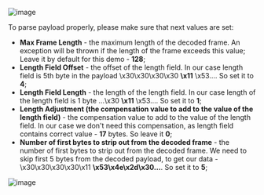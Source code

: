 ![image](https://img.thingsboard.io/user-guide/integrations/tcp/tcp-handler-configuration-binary.png)

To parse payload properly, please make sure that next values are set:
- **Max Frame Length** - the maximum length of the decoded frame. An exception will be thrown if the length of the frame exceeds this value; Leave it by default for this demo - **128**; 
- **Length Field Offset** - the offset of the length field. In our case length field is 5th byte in the payload \x30\x30\x30\x30 **\x11** \x53.... So set it to **4**;
- **Length Field Length** - the length of the length field. In our case length of the length field is 1 byte ...\x30 **\x11** \x53.... So set it to **1**;
- **Length Adjustment (the compensation value to add to the value of the length field)** - the compensation value to add to the value of the length field. In our case we don't need this compensation, as length field contains correct value - **17** bytes. So leave it **0**;
- **Number of first bytes to strip out from the decoded frame** - the number of first bytes to strip out from the decoded frame. We need to skip first 5 bytes from the decoded payload, to get our data - \x30\x30\x30\x30\x11 **\x53\x4e\x2d\x30...**. So set it to **5**;

![image](https://img.thingsboard.io/user-guide/integrations/tcp/tcp-integration-setup-binary-4-pe.png)